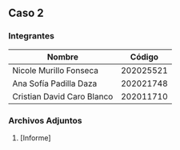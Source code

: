 ## Caso 2

### Integrantes
|Nombre|Código|
|-------|-------|
|Nicole Murillo Fonseca|202025521|
|Ana Sofía Padilla Daza|202021748|
|Cristian David Caro Blanco|202011710|

### Archivos Adjuntos

1. [Informe]
